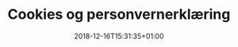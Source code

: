 ---
title: "Cookies og personvernerklæring"
description: ""
date: "2018-12-16T15:31:35+01:00"
draft: "false"
image: "/images/infographics/work.svg"
url: "/personvernerklæring/"
---